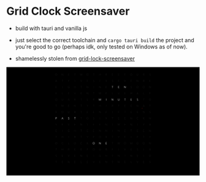 # Grid Clock Screensaver

- build with tauri and vanilla js

- just select the correct toolchain and `cargo tauri build` the project and you're good to go (perhaps idk, only tested on Windows as of now).

- shamelessly stolen from [grid-lock-screensaver](https://github.com/chrstphrknwtn/grid-clock-screensaver)

![screenshot](./img/screenshot.png)
